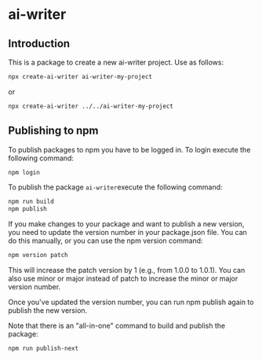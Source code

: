 # ai-writer

## Introduction

This is a package to create a new ai-writer project.
Use as follows:

```bash 
npx create-ai-writer ai-writer-my-project
```

or

```bash
npx create-ai-writer ../../ai-writer-my-project
```

## Publishing to npm
To publish packages to npm you have to be logged in. To login execute the following command:

```bash
npm login
```

To publish the package `ai-writer`execute the following command:

```bash
npm run build
npm publish
```

If you make changes to your package and want to publish a new version, you need to update the version number in your package.json file. You can do this manually, or you can use the npm version command:

```bash
npm version patch
```

This will increase the patch version by 1 (e.g., from 1.0.0 to 1.0.1). You can also use minor or major instead of patch to increase the minor or major version number.

Once you've updated the version number, you can run npm publish again to publish the new version.

Note that there is an "all-in-one" command to build and publish the package:

```bash
npm run publish-next
```